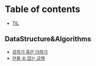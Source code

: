 # Table of contents

- [TIL](README.md)

## DataStructure&Algorithms

- [곱하기 혹은 더하기](datastructure-and-algorithms/곱하기혹은더하기.md)
- [만들 수 없는 금액](datastructure-and-algorithms/만들수없는금액.md)

<!-- ## Rendering

- [60 frames](rendering/60-frames.md) -->

<!-- ## GIT

- [Project Management with Git](Git/project-management.md)
- [VS Cocde에서 git issue 만들고 관리하기](Git/vscode-git-issue) -->
